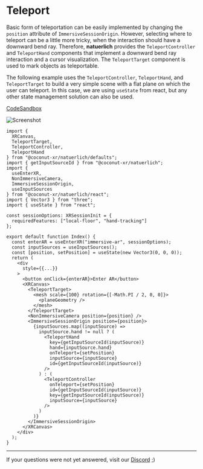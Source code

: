 # Teleport

Basic form of teleportation can be easily implemented by changing the `position` attribute of `ImmersiveSessionOrigin`. However, selecting where to teleport can be a little more tricky, when the interaction should have a downward bend ray. Therefore, **natuerlich** provides the `TeleportController` and `TeleportHand` components that implement a downward bend ray interaction and a cursor visualization. The `TeleportTarget` component is used to mark objects as teleportable.

The following example uses the `TeleportController`, `TeleportHand`, and `TeleportTarget` to build a very simple scene with a flat plane on which the user can teleport. In this case, we are using `useState` from react, but any other state management solution can also be used.

[CodeSandbox](https://codesandbox.io/s/natuerlich-teleport-lmml8p?file=/src/app.tsx)

![Screenshot]()

```tsx
import {
  XRCanvas,
  TeleportTarget,
  TeleportController,
  TeleportHand
} from "@coconut-xr/natuerlich/defaults";
import { getInputSourceId } from "@coconut-xr/natuerlich";
import {
  useEnterXR,
  NonImmersiveCamera,
  ImmersiveSessionOrigin,
  useInputSources
} from "@coconut-xr/natuerlich/react";
import { Vector3 } from "three";
import { useState } from "react";

const sessionOptions: XRSessionInit = {
  requiredFeatures: ["local-floor", "hand-tracking"]
};

export default function Index() {
  const enterAR = useEnterXR("immersive-ar", sessionOptions);
  const inputSources = useInputSources();
  const [position, setPosition] = useState(new Vector3(0, 0, 0));
  return (
    <div
      style={{...}}
    >
      <button onClick={enterAR}>Enter AR</button>
      <XRCanvas>
        <TeleportTarget>
          <mesh scale={100} rotation={[-Math.PI / 2, 0, 0]}>
            <planeGeometry />
          </mesh>
        </TeleportTarget>
        <NonImmersiveCamera position={position} />
        <ImmersiveSessionOrigin position={position}>
          {inputSources.map((inputSource) =>
            inputSource.hand != null ? (
              <TeleportHand
                key={getInputSourceId(inputSource)}
                hand={inputSource.hand}
                onTeleport={setPosition}
                inputSource={inputSource}
                id={getInputSourceId(inputSource)}
              />
            ) : (
              <TeleportController
                onTeleport={setPosition}
                id={getInputSourceId(inputSource)}
                key={getInputSourceId(inputSource)}
                inputSource={inputSource}
              />
            )
          )}
        </ImmersiveSessionOrigin>
      </XRCanvas>
    </div>
  );
}

```

---

If your questions were not yet answered, visit our [Discord](https://discord.gg/NCYM8ujndE) ;)
